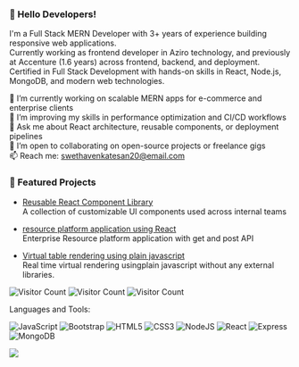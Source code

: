 ### 👋 Hello Developers!

I'm a Full Stack MERN Developer with 3+ years of experience building responsive web applications.  
Currently working as frontend developer in Aziro technology, and previously at Accenture (1.6 years) across frontend, backend, and deployment.  
Certified in Full Stack Development with hands-on skills in React, Node.js, MongoDB, and modern web technologies.


🔭 I’m currently working on scalable MERN apps for e-commerce and enterprise clients  
🌱 I’m improving my skills in performance optimization and CI/CD workflows  
💬 Ask me about React architecture, reusable components, or deployment pipelines  
👯 I’m open to collaborating on open-source projects or freelance gigs  
📫 Reach me: swethavenkatesan20@email.com  



### 🚀 Featured Projects

- [Reusable React Component Library](https://github.com/Swethavenkatesan20/AntD_Timeline_Component.git)  
  A collection of customizable UI components used across internal teams

- [resource platform application using React](https://github.com/Swethavenkatesan20/Resource_platform.git)  
  Enterprise Resource platform application with get and post API

- [Virtual table rendering using plain javascript](https://github.com/Swethavenkatesan20/Virtual_Rendering_table_JavaScript.git)  
  Real time virtual rendering usingplain javascript without any external libraries. 




![Visitor Count](https://profile-counter.glitch.me/swethavenkatesan20/count.svg)
![Visitor Count](https://profile-counter.glitch.me/swethavenkatesan20/count.svg)
![Visitor Count](https://profile-counter.deno.dev/swethavenkatesan20/count.svg)




Languages and Tools: 


<img alt="JavaScript" src="https://img.shields.io/badge/javascript-%23F24E1E.svg?style=flat-square&logo=javascript&logoColor=white"/> <img alt="Bootstrap" src="https://img.shields.io/badge/bootstrap-%23563D7C.svg?style=flat-square&logo=bootstrap&logoColor=white"/> <img alt="HTML5" src="https://img.shields.io/badge/html5-%23E34F26.svg?style=flat-square&logo=html5&logoColor=white"/> <img alt="CSS3" src="https://img.shields.io/badge/css3-%231572B6.svg?style=flat-square&logo=css3&logoColor=white"/>
<img alt="NodeJS" src="https://img.shields.io/badge/node.js-%2343853D.svg?style=flat-square&logo=node-dot-js&logoColor=white"/> <img alt="React" src="https://img.shields.io/badge/react-%2320232a.svg?style=flat-square&logo=react&logoColor=%2361DAFB"/> <img alt="Express" src="https://img.shields.io/badge/express-%2300f.svg?style=flat-square&logo=express&logoColor=white"/> <img alt="MongoDB" src ="https://img.shields.io/badge/MongoDB-%234ea94b.svg?style=flat-square&logo=mongodb&logoColor=white"/>

![](https://activity-graph.herokuapp.com/graph?username=swethavenkatesan20&theme=react-dark&area=true)
<!--
**Aakashdeveloper/Aakashdeveloper** is a ✨ _special_ ✨ repository because its `README.md` (this file) appears on your GitHub profile.

Here are some ideas to get you started:

- 🔭 I’m currently working on ...
- 🌱 I’m currently learning ...
- 👯 I’m looking to collaborate on ...
- 🤔 I’m looking for help with ...
- 💬 Ask me about ...
- 📫 How to reach me: ...
- 😄 Pronouns: ...
- ⚡ Fun fact: .....

-->
